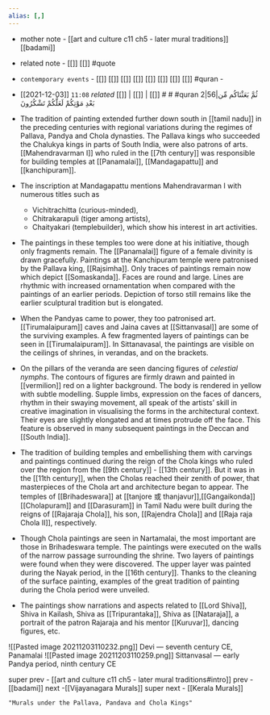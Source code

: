 ```yaml
---
alias: [,]
---
```

- mother note - [[art and culture c11 ch5 - later mural traditions]] [[badami]]
- related note - [[]] [[]] #quote 
- `contemporary events` - [[]] [[]] [[]] [[]] [[]] [[]] [[]] [[]] #quran - 

- [[2021-12-03]]  `11:08` _related_ [[]] | [[]] | [[]] # # #quran 2|56|ثُمَّ بَعَثْنَاكُم مِّن بَعْدِ مَوْتِكُمْ لَعَلَّكُمْ تَشْكُرُونَ

- The tradition of painting extended further down south in [[tamil nadu]] in the preceding centuries with regional variations during the regimes of Pallava, Pandya and Chola dynasties. The Pallava kings who succeeded the Chalukya kings in parts of South India, were also patrons of arts. [[Mahendravarman I]] who ruled in the [[7th century]] was responsible for building temples at [[Panamalai]], [[Mandagapattu]] and [[kanchipuram]].

- The inscription at Mandagapattu mentions Mahendravarman I with numerous titles such as
	- Vichitrachitta (curious-minded),
	- Chitrakarapuli (tiger among artists),
	- Chaityakari (templebuilder), which show his interest in art activities.
	
- The paintings in these temples too were done at his initiative, though only fragments remain. The [[Panamalai]] figure of a female divinity is drawn gracefully. Paintings at the Kanchipuram temple were patronised by the Pallava king, [[Rajsimha]]. Only traces of paintings remain now which depict [[Somaskanda]]. Faces are round and large. Lines are rhythmic with increased ornamentation when compared with the paintings of an earlier periods. Depiction of torso still remains like the earlier sculptural tradition but is elongated.

- When the Pandyas came to power, they too patronised art. [[Tirumalaipuram]] caves and Jaina caves at [[Sittanvasal]] are some of the surviving examples. A few fragmented layers of paintings can be seen in [[Tirumalaipuram]]. In Sittanavasal, the paintings are visible on the ceilings of shrines, in verandas, and on the brackets.

- On the pillars of the veranda are seen dancing figures of _celestial nymphs_. The contours of figures are firmly drawn and painted in [[vermilion]] red on a lighter background. The body is rendered in yellow with subtle modelling. Supple limbs, expression on the faces of dancers, rhythm in their swaying movement, all speak of the artists’ skill in creative imagination in visualising the forms in the architectural context. Their eyes are slightly elongated and at times protrude off the face. This feature is observed in many subsequent paintings in the Deccan and [[South India]].

- The tradition of building temples and embellishing them with carvings and paintings continued during the reign of the Chola kings who ruled over the region from the [[9th century]] - [[13th century]]. But it was in the [[11th century]], when the Cholas reached their zenith of power, that masterpieces of the Chola art and architecture began to appear. The temples of [[Brihadeswara]] at [[tanjore 或 thanjavur]],[[Gangaikonda]] [[Cholapuram]] and [[Darasuram]] in Tamil Nadu were built during the reigns of [[Rajaraja Chola]], his son, [[Rajendra Chola]] and [[Raja raja Chola II]], respectively.

- Though Chola paintings are seen in Nartamalai, the most important are those in Brihadeswara temple. The paintings were executed on the walls of the narrow passage surrounding the shrine. Two layers of paintings were found when they were discovered. The upper layer was painted during the Nayak period, in the [[16th century]]. Thanks to the cleaning of the surface painting, examples of the great tradition of painting during the Chola period were unveiled.
- The paintings show narrations and aspects related to [[Lord Shiva]], Shiva in Kailash, Shiva as [[Tripurantaka]], Shiva as [[Nataraja]], a portrait of the patron Rajaraja and his mentor [[Kuruvar]], dancing figures, etc.

![[Pasted image 20211203110232.png]] Devi — seventh century CE, Panamalai
![[Pasted image 20211203110259.png]] Sittanvasal — early Pandya period, ninth century CE

super prev - [[art and culture c11 ch5 - later mural traditions#intro]]
prev - [[badami]]
next -[[Vijayanagara Murals]] 
super next - [[Kerala Murals]]
```query
"Murals under the Pallava, Pandava and Chola Kings"
```